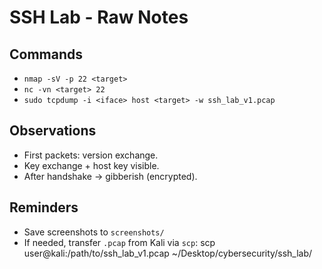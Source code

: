 # SSH Lab - Raw Notes

## Commands
- `nmap -sV -p 22 <target>`
- `nc -vn <target> 22`
- `sudo tcpdump -i <iface> host <target> -w ssh_lab_v1.pcap`

## Observations
- First packets: version exchange.
- Key exchange + host key visible.
- After handshake → gibberish (encrypted).

## Reminders
- Save screenshots to `screenshots/`
- If needed, transfer `.pcap` from Kali via `scp`:
  scp user@kali:/path/to/ssh_lab_v1.pcap ~/Desktop/cybersecurity/ssh_lab/
